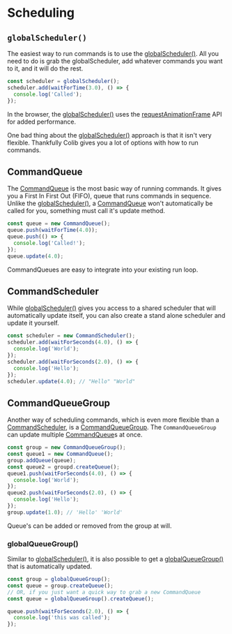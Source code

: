 # Scheduling

## `globalScheduler()`

The easiest way to run commands is to use the [globalScheduler()](../api/README.md#globalscheduler). All you need to do is grab the globalScheduler, add whatever commands you want to it, and it will do the rest.

```typescript
const scheduler = globalScheduler();
scheduler.add(waitForTime(3.0), () => {
  console.log('Called');
});
```

In the browser, the [globalScheduler()](../api/README.md#globalscheduler) uses the [requestAnimationFrame](https://developer.mozilla.org/en-US/docs/Web/API/window/requestAnimationFrame) API for added performance.

One bad thing about the [globalScheduler()](../api/README.md#globalscheduler) approach is that it isn't very flexible. Thankfully Colib gives you a lot of options with how to run commands.

## CommandQueue

The [CommandQueue](../api/classes/commandqueue.md) is the most basic way of running commands. It gives you a First In First Out (FIFO), queue that runs commands in sequence. Unlike the [globalScheduler()](../api/README.md#globalscheduler), a [CommandQueue](../api/classes/commandqueue.md) won't automatically be called for you, something must call it's update method.

```typescript
const queue = new CommandQueue();
queue.push(waitForTime(4.0));
queue.push(() => {
  console.log('Called!');
});
queue.update(4.0);
```

CommandQueues are easy to integrate into your existing run loop.

## CommandScheduler

While [globalScheduler()](../api/README.md#globalscheduler) gives you access to a shared scheduler that will automatically update itself, you can also create a stand alone scheduler and update it yourself.

```typescript
const scheduler = new CommandScheduler();
scheduler.add(waitForSeconds(4.0), () => {
  console.log('World');
});
scheduler.add(waitForSeconds(2.0), () => {
  console.log('Hello');
});
scheduler.update(4.0); // "Hello" "World"
```

## CommandQueueGroup

Another way of scheduling commands, which is even more flexible than a [CommandScheduler](../api/classes/commandscheduler.md), is a [CommandQueueGroup](../api/classes/commandqueuegroup.md). The `CommandQueueGroup` can update multiple [CommandQueue](../api/classes/commandqueue.md)s at once.

```typescript
const group = new CommandQueueGroup();
const queue1 = new CommandQueue();
group.addQueue(queue);
const queue2 = groupd.createQueue();
queue1.push(waitForSeconds(4.0), () => {
  console.log('World');
});
queue2.push(waitForSeconds(2.0), () => {
  console.log('Hello');
});
group.update(1.0); // 'Hello' 'World'
```

Queue's can be added or removed from the group at will.

### globalQueueGroup()

Similar to [globalScheduler()](../api/README.md#globalscheduler), it is also possible to get a [globalQueueGroup()](../api/README.md#globalqueuegroup) that is automatically updated.

```typescript
const group = globalQueueGroup();
const queue = group.createQueue();
// OR, if you just want a quick way to grab a new CommandQueue
const queue = globalQueueGroup().createQueue();

queue.push(waitForSeconds(2.0), () => {
  console.log('this was called');
});
```
